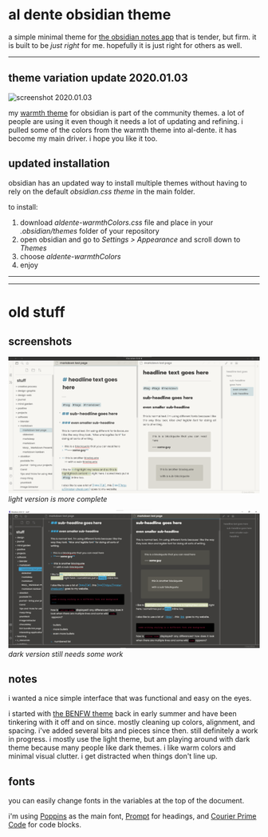 # al dente obsidian theme

a simple minimal theme for [the obsidian notes app](https://obsidian.md/) that is tender, but firm. it is built to be _just right_ for me. hopefully it is just right for others as well. 

---

## theme variation update 2020.01.03

![screenshot 2020.01.03](https://chad-bennett.github.io/al-dente-obsidian-theme/aldente-screenshot.png)

my [warmth theme](https://github.com/chad-bennett/warmth-obsidian-theme) for obsidian is part of the community themes. a lot of people are using it even though it needs a lot of updating and refining. i pulled some of the colors from the warmth theme into al-dente. it has become my main driver. i hope you like it too.

## updated installation

obsidian has an updated way to install multiple themes without having to rely on the default _obsidian.css theme_ in the main folder. 

to install: 
1. download _aldente-warmthColors.css_ file and place in your _.obsidian/themes_ folder of your repository
2. open obsidian and go to _Settings > Appearance_ and scroll down to _Themes_
3. choose _aldente-warmthColors_
4. enjoy

---
---

# old stuff

## screenshots

![light](alDente-light.png)
_light version is more complete_

![dark](alDente-dark.png)
_dark version still needs some work_

## notes

i wanted a nice simple interface that was functional and easy on the eyes. 

i started with [the BENFW theme](https://forum.obsidian.md/t/theme-benwf-light-dark-deprecated/1998) back in early summer and have been tinkering with it off and on since. mostly cleaning up colors, alignment, and spacing. i've added several bits and pieces since then. still definitely a work in progress. i mostly use the light theme, but am playing around with dark theme because many people like dark themes. i like warm colors and minimal visual clutter. i get distracted when things don't line up. 

## fonts

you can easily change fonts in the variables at the top of the document. 

i'm using [Poppins](https://www.fontsquirrel.com/fonts/poppins) as the main font, [Prompt](https://fonts.google.com/specimen/Prompt) for headings, and [Courier Prime Code](https://www.fontsquirrel.com/fonts/courier-prime-code) for code blocks.
